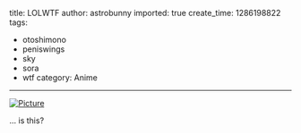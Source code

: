 title: LOLWTF
author: astrobunny
imported: true
create_time: 1286198822
tags:
- otoshimono
- peniswings
- sky
- sora
- wtf
category: Anime
---
 [![](wp-uploads/2010/10/wpid-SleazySubs-Sora-No-Otoshimono-Forte-01-848x480_AAC2-muxed_0-500x284.jpg "Picture")](/images/wp-uploads/2010/10/wpid-SleazySubs-Sora-No-Otoshimono-Forte-01-848x480_AAC2-muxed_0.jpg)  
  
... is this?
